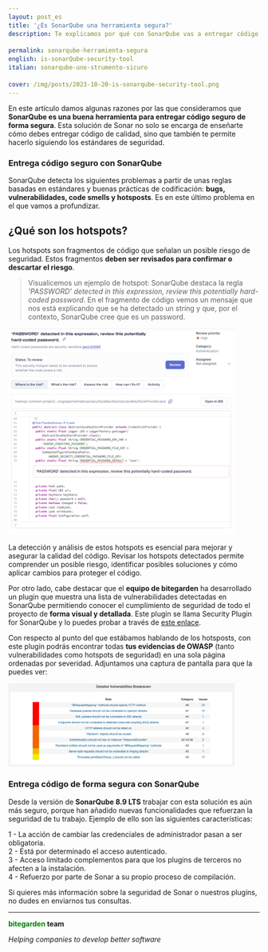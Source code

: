 ```yaml
---
layout: post_es
title: '¿Es SonarQube una herramienta segura?'
description: Te explicamos por qué con SonarQube vas a entregar código seguro de forma segura. 

permalink: sonarqube-herramienta-segura
english: is-sonarQube-security-tool
italian: sonarqube-uno-strumento-sicuro

cover: /img/posts/2023-10-20-is-sonarqube-security-tool.png
---
```

 
En este artículo damos algunas razones por las que consideramos que **SonarQube es una buena herramienta para entregar código seguro de forma segura**. Esta solución de Sonar no solo se encarga de enseñarte cómo debes entregar código de calidad, sino que también te permite hacerlo siguiendo los estándares de seguridad. 

### Entrega código seguro con SonarQube

SonarQube detecta los siguientes problemas a partir de unas reglas basadas en estándares y buenas prácticas de codificación: **bugs, vulnerabilidades, code smells y hotsposts**. Es en este último problema en el que vamos a profundizar. 

<h2>¿Qué son los hotspots?</h2>

Los hotspots son fragmentos de código que señalan un posible riesgo de seguridad. Estos fragmentos **deben ser revisados para confirmar o descartar el riesgo**.

> Visualicemos un ejemplo de hotspot: SonarQube destaca la regla *'PASSWORD' detected in this expression, review this potentially hard-coded password*. En el fragmento de código vemos un mensaje que nos está explicando que se ha detectado un string y que, por el contexto, SonarQube cree que es un password. 

<img src="/img/posts/sonarqube-hotspots.png" width="90%" alt="Hotspots en SonarQube">


La detección y análisis de estos hotspots es esencial para mejorar y asegurar la calidad del código. Revisar los hotspots detectados permite comprender un posible riesgo, identificar posibles soluciones y cómo aplicar cambios para proteger el código.
<br>

Por otro lado, cabe destacar que el **equipo de bitegarden** ha desarrollado un plugin que muestra una lista de vulnerabilidades detectadas en SonarQube permitiendo conocer el cumplimiento de seguridad de todo el proyecto de **forma visual y detallada**. Este plugin se llama Security Plugin for SonarQube y lo puedes probar a través de [este enlace](https://www.bitegarden.com/es/sonarqube-security#product-block-center). 

Con respecto al punto del que estábamos hablando de los hotsposts, con este plugin podrás encontrar todas **tus evidencias de OWASP** (tanto vulnerabilidades como hotspots de seguridad) en una sola página ordenadas por severidad. Adjuntamos una captura de pantalla para que la puedes ver:

<img src="/img/sonarqube-security/security-owasp-vulnerabilities.png" width="90%" alt="Security Plugin para SonarQube">


### Entrega código de forma segura con SonarQube

Desde la versión de **SonarQube 8.9 LTS** trabajar con esta solución es aún más seguro, porque han añadido nuevas funcionalidades que refuerzan la seguridad de tu trabajo. Ejemplo de ello son las siguientes características: 

1 - La acción de cambiar las credenciales de administrador pasan a ser obligatoria.<br>
2 - Está por determinado el acceso autenticado.<br>
3 - Acceso limitado complementos para que los plugins de terceros no afecten a la instalación.<br>
4 - Refuerzo por parte de Sonar a su propio proceso de compilación. <br>

Si quieres más información sobre la seguridad de Sonar o nuestros plugins, no dudes en enviarnos tus consultas. 

---
**<span style="color: green">bitegarden</span> team**

_Helping companies to develop better software_
